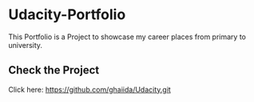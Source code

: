 

# Udacity-Portfolio
  This Portfolio is a Project to showcase my career places from primary to university.

## Check the Project
  
  Click here: https://github.com/ghaiida/Udacity.git

